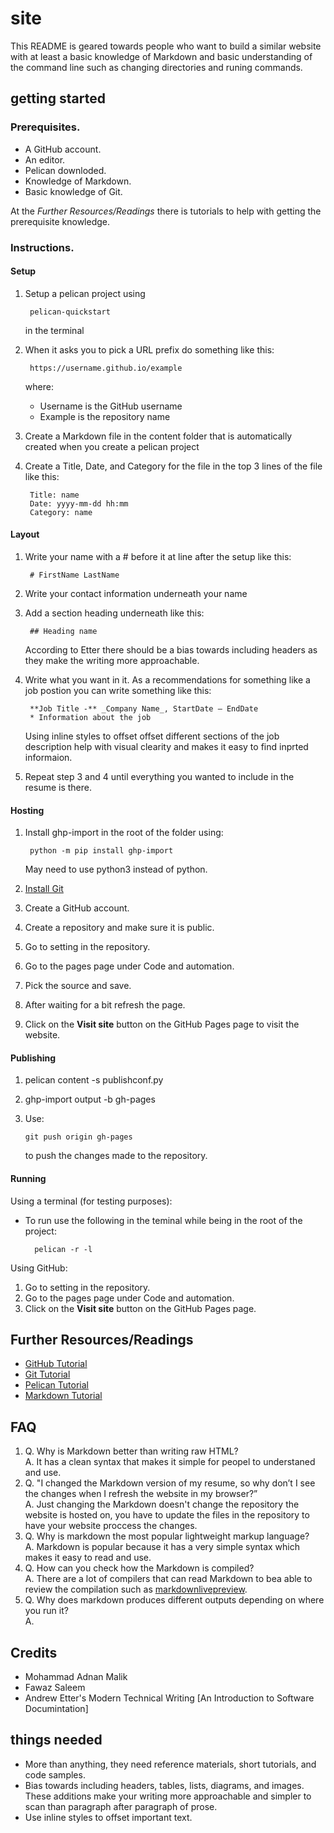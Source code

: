 # site
This README is geared towards people who want to build a similar website with at least a basic knowledge of Markdown and basic understanding of the command line such as changing directories and runing commands.

## getting started
### Prerequisites.
* A GitHub account.
* An editor.
* Pelican downloded.
* Knowledge of Markdown.
* Basic knowledge of Git.

At the *Further Resources/Readings* there is tutorials to help with getting the prerequisite knowledge.

### Instructions.  
#### Setup
1. Setup a pelican project using 
        
        pelican-quickstart
    in the terminal
2. When it asks you to pick a URL prefix do something like this: 

        https://username.github.io/example
    where:
    * Username is the GitHub username
    * Example is the repository name

2. Create a Markdown file in the content folder that is automatically created when you create a pelican project  
3. Create a Title, Date, and Category for the file in the top 3 lines of the file like this:  

        Title: name  
        Date: yyyy-mm-dd hh:mm   
        Category: name  
#### Layout
1. Write your name with a # before it at line after the setup like this:  

        # FirstName LastName
2. Write your contact information underneath your name
3. Add a section heading underneath like this:

        ## Heading name

    According to Etter there should be a bias towards including headers as they make the writing more approachable.   

4. Write what you want in it. As a recommendations for something like a job postion you can write something like this:

        **Job Title -** _Company Name_, StartDate – EndDate  
        * Information about the job

    Using inline styles to offset offset different sections of the job description help with visual clearity and makes it easy to find inprted informaion.

5. Repeat step 3 and 4 until everything you wanted to include in the resume is there.

#### Hosting
1. Install ghp-import in the root of the folder using: 
        
        python -m pip install ghp-import
   May need to use python3 instead of python.

2. [Install Git](https://git-scm.com/)
3. Create a GitHub account.
4. Create a repository and make sure it is public.
5. Go to setting in the repository.
6. Go to the pages page under Code and automation.
7. Pick the source and save.
8. After waiting for a bit refresh the page.
9. Click on the **Visit site** button on the GitHub Pages page to visit the website.

#### Publishing
 1. pelican content -s publishconf.py
 2. ghp-import output -b gh-pages
 3. Use:

        git push origin gh-pages
    to push the changes made to the repository.

#### Running
Using a terminal (for testing purposes):
* To run use the following in the teminal while being in the root of the project:  

        pelican -r -l
Using GitHub:
1. Go to setting in the repository.
2. Go to the pages page under Code and automation.
5. Click on the **Visit site** button on the GitHub Pages page.

## Further Resources/Readings
* [GitHub Tutorial](https://docs.github.com/en/get-started)  
* [Git Tutorial](https://git-scm.com/docs/gittutorial)  
* [Pelican Tutorial](https://docs.getpelican.com/en/latest/)  
* [Markdown Tutorial](https://www.markdownguide.org/basic-syntax/)   

## FAQ
1. Q. Why is Markdown better than writing raw HTML?  
A. It has a clean syntax that makes it simple for peopel to understaned and use.  
2. Q. "I changed the Markdown version of my resume, so why don’t I see the changes when I refresh the website in my browser?”  
A. Just changing the Markdown doesn't change the repository the website is hosted on, you have to update the files in the repository to have your website proccess the changes.
3. Q. Why is markdown the most popular lightweight markup language?  
A. Markdown is popular because it has a very simple syntax which makes it easy to read and use. 
4. Q. How can you check how the Markdown is compiled?  
A. There are a lot of compilers that can read Markdown to bea able to review the compilation such as [markdownlivepreview](https://markdownlivepreview.com).
5. Q. Why does markdown produces different outputs depending on where you run it?  
A. 

## Credits
* Mohammad Adnan Malik
* Fawaz Saleem
* Andrew Etter's Modern Technical Writing [An Introduction to Software Documintation]

## things needed
* More than anything, they need reference materials, short tutorials, and code samples.
* Bias towards including headers, tables, lists, diagrams, and images. These additions make your writing more approachable and simpler to scan than paragraph after paragraph of prose.
* Use inline styles to offset important text.
